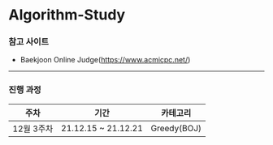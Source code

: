 # Algorithm-Study

### 참고 사이트
* Baekjoon Online Judge(https://www.acmicpc.net/)

---
### 진행 과정
| 주차 | 기간 | 카테고리 |
|:---:|:---:|:---:|
| 12월 3주차 | 21.12.15 ~ 21.12.21 | Greedy(BOJ) |
